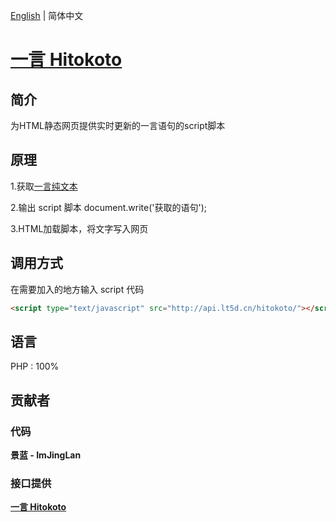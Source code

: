 [English](./README.md) |  简体中文

# [**一言 Hitokoto**](https://hitokoto.cn/)

## 简介

为HTML静态网页提供实时更新的一言语句的script脚本

## 原理

1.获取[一言纯文本](https://v1.hitokoto.cn/?encode=text)

2.输出 script 脚本 document.write('获取的语句');

3.HTML加载脚本，将文字写入网页



## 调用方式

在需要加入的地方输入 script 代码

```html
<script type="text/javascript" src="http://api.lt5d.cn/hitokoto/"></script>
```

## 语言

PHP : 100%

## 贡献者

### 代码

**景蓝 - ImJingLan** 

### 接口提供

[**一言 Hitokoto**](https://hitokoto.cn/) 
